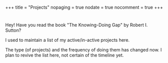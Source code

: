 +++
title = "Projects"
nopaging = true
nodate = true
nocomment = true
+++

<div class="custom-quote">
  <h1><i class="icon-quote-left"></i></h1>
  <p> Hey! Have you read the book "The Knowing-Doing Gap" by  Robert I. Sutton?</p>
</div>

I used to maintain a list of my active/in-active projects here.

The type (of projects) and the frequency of doing them has changed now.
I plan to revive the list here, not certain of the timeline yet.

